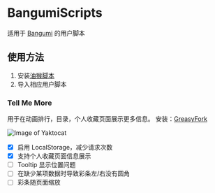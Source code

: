 # BangumiScripts

适用于 [Bangumi](https://bgm.tv) 的用户脚本

## 使用方法

1. 安装[油猴脚本](http://tampermonkey.net/)
2. 导入相应用户脚本

### Tell Me More

用于在动画排行，目录，个人收藏页面展示更多信息。 安装：[GreasyFork](https://greasyfork.org/scripts/37629-tell-me-more)

![Image of Yaktocat](https://ws1.sinaimg.cn/large/b53a37f8ly1fnoad098obj20ju03f0tf.jpg)

- [x] 启用 LocalStorage，减少请求次数
- [x] 支持个人收藏页面信息展示
- [ ] Tooltip 显示位置问题
- [ ] 在缺少某项数据时导致彩条左/右没有圆角
- [ ] 彩条随页面缩放
